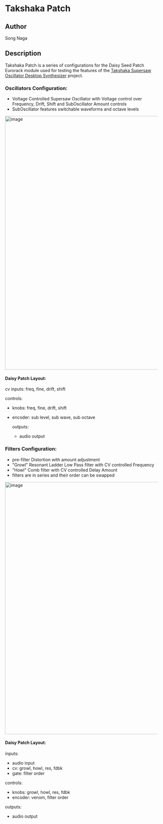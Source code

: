 # Takshaka Patch

## Author

Song Naga

## Description

Takshaka Patch is a series of configurations for the Daisy Seed Patch Eurorack module used for testing the features of the [Takshaka Supersaw Oscillator Desktop Synthesizer](https://github.com/wendallsan/song-naga-takshaka) project.  

### Oscillators Configuration:

- Voltage Controlled Supersaw Oscillator with Voltage control over Frequency, Drift, Shift and SubOscillator Amount controls
- SubOscillator features switchable waveforms and octave levels
<img width="833" alt="image" src="https://github.com/user-attachments/assets/6efb5e30-19dc-417a-a202-b5c3ad5d5284" />

#### Daisy Patch Layout:
cv inputs: freq, fine, drift, shift

controls: 
- knobs: freq, fine, drift, shift
- encoder: sub level, sub wave, sub octave

  outputs:
  - audio output

### Filters Configuration:

- pre-filter Distortion with amount adjustment
- "Growl" Resonant Ladder Low Pass filter with CV controlled Frequency
- "Howl" Comb filter with CV controlled Delay Amount
- filters are in series and their order can be swapped
<img width="828" alt="image" src="https://github.com/user-attachments/assets/d09c0e1b-957e-4fc8-83a9-63a2e01139a5" />

#### Daisy Patch Layout:  

inputs:
-	audio input
-	cv: growl, howl, res, fdbk
-	gate: filter order

controls: 
-	knobs: growl, howl, res, fdbk
-	encoder: venom, filter order

outputs:
-	audio output

